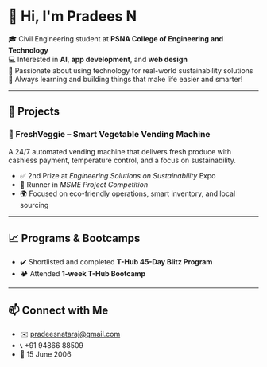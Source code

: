 # 👋 Hi, I'm Pradees N

🎓 Civil Engineering student at **PSNA College of Engineering and Technology**  
💻 Interested in **AI**, **app development**, and **web design**  
🌱 Passionate about using technology for real-world sustainability solutions  
🚀 Always learning and building things that make life easier and smarter!

---

## 💼 Projects

### 🥗 FreshVeggie – Smart Vegetable Vending Machine  
A 24/7 automated vending machine that delivers fresh produce with cashless payment, temperature control, and a focus on sustainability.

- ✅ 2nd Prize at *Engineering Solutions on Sustainability* Expo  
- 🥇 Runner in *MSME Project Competition*  
- 🌍 Focused on eco-friendly operations, smart inventory, and local sourcing

---

## 📈 Programs & Bootcamps

- ✔️ Shortlisted and completed **T-Hub 45-Day Blitz Program**  
- 🏕️ Attended **1-week T-Hub Bootcamp**

---

## 📫 Connect with Me

- ✉️ [pradeesnataraj@gmail.com](mailto:pradeesnataraj@gmail.com)  
- 📞 +91 94866 88509  
- 🎂 15 June 2006  
